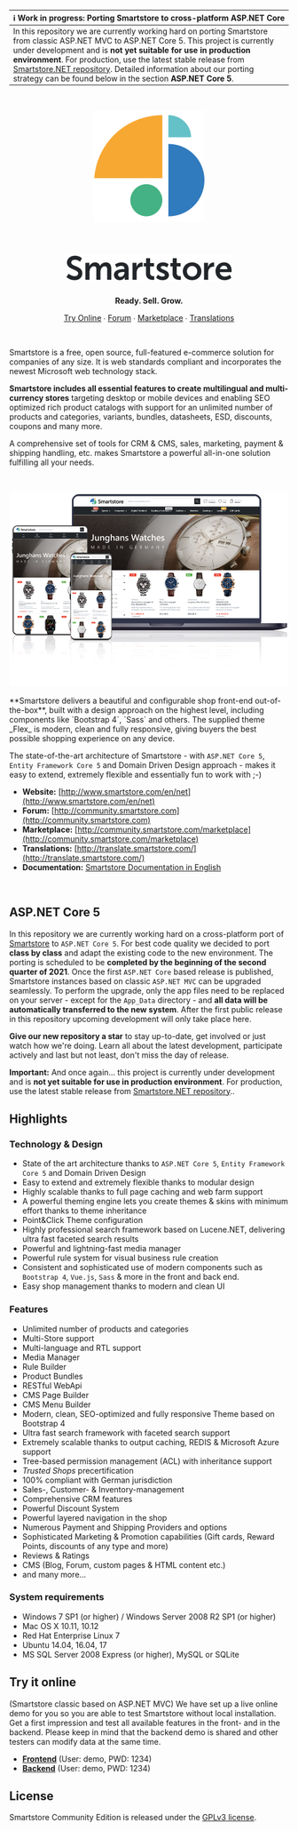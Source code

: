 | <div align="left">:information_source: **Work in progress: Porting Smartstore to cross-platform ASP.NET Core**</div> |
| --- |
| In this repository we are currently working hard on porting Smartstore from classic ASP.NET MVC to ASP.NET Core 5. This project is currently under development and is **not yet suitable for use in production environment**. For production, use the latest stable release from [Smartstore.NET repository](https://github.com/smartstore/SmartStoreNET). Detailed information about our porting strategy can be found below in the section **ASP.NET Core 5**. |

<br/>

<p align="center">
	<a href="https://www.smartstore.com" target="_blank" rel="noopener noreferrer">
		<img src="assets/smartstore-icon.png" alt="Smartstore.NET" width="200">
	</a>
</h1>

<br/>
<br/>

<h1 align="center">
	<img src="assets/smartstore-text.png" alt="Smartstore.NET" width="300">
</h1>
<p align="center"><strong>Ready. Sell. Grow.</strong></p>

<p align="center">
	<a href="#try-it-online">Try Online</a> ∙ 
	<a href="http://community.smartstore.com">Forum</a> ∙ 
	<a href="http://community.smartstore.com/marketplace">Marketplace</a> ∙ 
	<a href="http://translate.smartstore.com/">Translations</a>
</p>
<br/>

Smartstore is a free, open source, full-featured e-commerce solution for companies of any size. It is web standards compliant and incorporates the newest Microsoft web technology stack.

**Smartstore includes all essential features to create multilingual and multi-currency stores** targeting desktop or mobile devices and enabling SEO optimized rich product catalogs with support for an unlimited number of products and categories, variants, bundles, datasheets, ESD, discounts, coupons and many more.

A comprehensive set of tools for CRM & CMS, sales, marketing, payment & shipping handling, etc. makes Smartstore a powerful all-in-one solution fulfilling all your needs.

<br/>
<p align="center">
  <img src="assets/sm4-devices.png" alt="Smartstore.NET Demoshop" />
</p>
**Smartstore delivers a beautiful and configurable shop front-end out-of-the-box**, built with a design approach on the highest level, including components like `Bootstrap 4`, `Sass` and others. The supplied theme _Flex_ is modern, clean and fully responsive, giving buyers the best possible shopping experience on any device. 

The state-of-the-art architecture of Smartstore - with `ASP.NET Core 5`, `Entity Framework Core 5` and Domain Driven Design approach - makes it easy to extend, extremely flexible and essentially fun to work with ;-)

* **Website:** [http://www.smartstore.com/en/net](http://www.smartstore.com/en/net)
* **Forum:** [http://community.smartstore.com](http://community.smartstore.com)
* **Marketplace:** [http://community.smartstore.com/marketplace](http://community.smartstore.com/marketplace)
* **Translations:** [http://translate.smartstore.com/](http://translate.smartstore.com/)
* **Documentation:** [Smartstore Documentation in English](http://docs.smartstore.com/display/SMNET/SmartStore.NET+Documentation+Home)

<p>&nbsp;</p>

## ASP.NET Core 5
In this repository we are currently working hard on a cross-platform port of [Smartstore](https://github.com/smartstore/SmartStoreNET) to `ASP.NET Core 5`. For best code quality we decided to port **class by class** and adapt the existing code to the new environment. The porting is scheduled to be **completed by the beginning of the second quarter of 2021**. Once the first `ASP.NET Core` based release is published, Smartstore instances based on classic `ASP.NET MVC` can be upgraded seamlessly. To perform the upgrade, only the app files need to be replaced on your server - except for the `App_Data` directory - and **all data will be automatically transferred to the new system**. After the first public release in this repository upcoming development will only take place here. 

**Give our new repository a star** to stay up-to-date, get involved or just watch how we're doing. Learn all about the latest development, participate actively and last but not least, don't miss the day of release.    

**Important:** And once again... this project is currently under development and is **not yet suitable for use in production environment**. For production, use the latest stable release from [Smartstore.NET repository](https://github.com/smartstore/SmartStoreNET)..


## Highlights

### Technology & Design

* State of the art architecture thanks to `ASP.NET Core 5`, `Entity Framework Core 5` and Domain Driven Design
* Easy to extend and extremely flexible thanks to modular design
* Highly scalable thanks to full page caching and web farm support 
* A powerful theming engine lets you create themes & skins with minimum effort thanks to theme inheritance
* Point&Click Theme configuration
* Highly professional search framework based on Lucene.NET, delivering ultra fast faceted search results
* Powerful and lightning-fast media manager
* Powerful rule system for visual business rule creation
* Consistent and sophisticated use of modern components such as `Bootstrap 4`, `Vue.js`, `Sass` & more in the front and back end.
* Easy shop management thanks to modern and clean UI

### Features

* Unlimited number of products and categories
* Multi-Store support
* Multi-language and RTL support
* Media Manager
* Rule Builder
* Product Bundles
* RESTful WebApi
* CMS Page Builder
* CMS Menu Builder
* Modern, clean, SEO-optimized and fully responsive Theme based on Bootstrap 4
* Ultra fast search framework with faceted search support
* Extremely scalable thanks to output caching, REDIS & Microsoft Azure support
* Tree-based permission management (ACL) with inheritance support
* *Trusted Shops* precertification
* 100% compliant with German jurisdiction
* Sales-, Customer- & Inventory-management
* Comprehensive CRM features
* Powerful Discount System
* Powerful layered navigation in the shop
* Numerous Payment and Shipping Providers and options
* Sophisticated Marketing & Promotion capabilities (Gift cards, Reward Points, discounts of any type and more)
* Reviews & Ratings
* CMS (Blog, Forum, custom pages & HTML content etc.)
* and many more...



### System requirements

* Windows 7 SP1 (or higher) / Windows Server 2008 R2 SP1 (or higher)
* Mac OS X 10.11, 10.12
* Red Hat Enterprise Linux 7
* Ubuntu 14.04, 16.04, 17
* MS SQL Server 2008 Express (or higher), MySQL or SQLite

## Try it online

(Smartstore classic based on ASP.NET MVC) We have set up a live online demo for you so you are able to test Smartstore without local installation. Get a first impression and test all available features in the front- and in the backend. Please keep in mind that the backend demo is shared and other testers can modify data at the same time.

* [**Frontend**](https://demo.smartstore.com/frontend/en) (User: demo, PWD: 1234)
* [**Backend**](https://demo.smartstore.com/backend/en/login) (User: demo, PWD: 1234)

## License

Smartstore Community Edition is released under the [GPLv3 license](http://www.gnu.org/licenses/gpl-3.0.txt).
